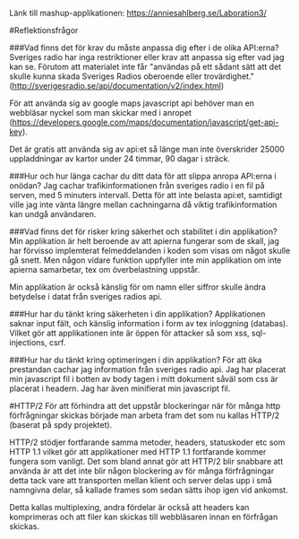 Länk till mashup-applikationen: https://anniesahlberg.se/Laboration3/

#Reflektionsfrågor

###Vad finns det för krav du måste anpassa dig efter i de olika API:erna?
Sveriges radio har inga restriktioner eller krav att anpassa sig efter vad jag kan se. Förutom att materialet inte får "användas på ett sådant sätt att det skulle kunna skada Sveriges Radios oberoende eller trovärdighet." (http://sverigesradio.se/api/documentation/v2/index.html)

För att använda sig av google maps javascript api behöver man en webbläsar nyckel som man skickar med i anropet (https://developers.google.com/maps/documentation/javascript/get-api-key). 

Det är gratis att använda sig av api:et så länge man inte överskrider 25000 uppladdningar av kartor under 24 timmar, 90 dagar i sträck. 

###Hur och hur länga cachar du ditt data för att slippa anropa API:erna i onödan?
Jag cachar trafikinformationen från sveriges radio i en fil på serven, med 5 minuters intervall. Detta för att inte belasta api:et, samtidigt ville jag inte vänta längre mellan cachningarna då viktig trafikinformation kan undgå användaren. 

###Vad finns det för risker kring säkerhet och stabilitet i din applikation?
Min applikation är helt beroende av att apierna fungerar som de skall, jag har förvisso implemterat felmeddelanden i koden som visas om något skulle gå snett. Men någon vidare funktion uppfyller inte min applikation om inte apierna samarbetar, tex om överbelastning uppstår.

Min applikation är också känslig för om namn eller siffror skulle ändra betydelse i datat från sveriges radios api. 

###Hur har du tänkt kring säkerheten i din applikation?
Applikationen saknar input fält, och känslig information i form av tex inloggning (databas). Vilket gör att applikationen inte är öppen för  attacker så som xss, sql-injections, csrf. 

###Hur har du tänkt kring optimeringen i din applikation?
För att öka prestandan cachar jag information från sveriges radio api. Jag har placerat min javascript fil i botten av body tagen i mitt dokument såväl som css är placerat i headern. Jag har även minifierat min javascript fil.  

#HTTP/2
För att förhindra att det uppstår blockeringar när för många http förfrågningar skickas började man arbeta fram det som nu kallas HTTP/2 (baserat på spdy projektet).

HTTP/2 stödjer fortfarande samma metoder, headers, statuskoder etc som HTTP 1.1 vilket gör att applikationer med HTTP 1.1 fortfarande kommer fungera som vanligt. Det som bland annat gör att HTTP/2 blir snabbare att använda är att det inte blir någon blockering av för många förfrågningar detta tack vare att transporten mellan klient och server delas upp i små namngivna delar, så kallade frames som sedan sätts ihop igen vid ankomst.

Detta kallas multiplexing, andra fördelar är också att headers kan komprimeras och att filer kan skickas till webbläsaren innan en förfrågan skickas.
